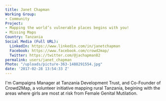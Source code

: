 ```yaml
---
title: Janet Chapman
Working Group:
- Community
Project:
- Mapping the world’s vulnerable places begins with you!
- Missing Maps
Country: Tanzania
Social Media (Full URL):
  LinkedIn: https://www.linkedin.com/in/janetchapman
  Facebook: https://www.facebook.com/crowd2map/
  Twitter: https://twitter.com/@jachapman82
permalink: users/janet_chapman
Photo: "/uploads/picture-363-1488291554.jpg"
date: '2017-02-28 13:54:33 Z'
---
```

<p>I'm Campaigns Manager at Tanzania Development Trust, and Co-Founder of Crowd2Map, a volunteer initiative mapping rural Tanzania, begining with the areas where girls are most at risk from Female Genital Mutilation.</p>

